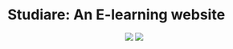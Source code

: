 # Studiare: An E-learning website
<div align="center">


[![](https://img.shields.io/badge/Made_with-React-red?style=for-the-badge&logo=mern)](https://flutter.dev/docs)
[![](https://img.shields.io/badge/IDE-Visual_Studio_Code-purple?style=for-the-badge&logo=visual-studio-code)](https://code.visualstudio.com/  "Visual Studio Code")

</div>
